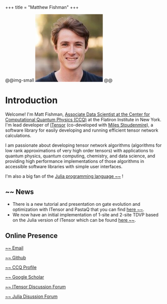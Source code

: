 +++
title = "Matthew Fishman"
+++

@@img-small ![](assets/Matthew-Fishman-Medium.jpg) @@

# Introduction

Welcome! I'm Matt Fishman,
[Associate Data Scientist at the Center for Computational Quantum Physics (CCQ)](https://www.simonsfoundation.org/people/matthew-fishman)
at the Flatiron Institute in New York.
I'm lead developer of
[ITensor](https://itensor.org) (co-developed with [Miles Stoudenmire](https://itensor.org/miles)),
a software library for easily developing and running efficient tensor
network calculations.

I am passionate about developing tensor network algorithms
(algorithms for low rank approximations of very high order tensors)
with applications to quantum physics, quantum computing,
chemistry, and data science, and providing high performance implementations of those
algorithms in accessible software libraries with simple user interfaces.

I'm also a big fan of the
[Julia programming language ~~~<i class="fas fa-external-link-alt"></i>~~~](https://julialang.org/)
!

## ~~~<i class="fas fa-newspaper"></i>~~~ News

- There is a new tutorial and presentation on gate evolution and optimization with ITensor and PastaQ that you can find [here ~~~<i class="fas fa-external-link-alt"></i>~~~](https://github.com/mtfishman/ITensorTutorials.jl/).
- We now have an initial implementation of 1-site and 2-site TDVP based on the Julia version of ITensor which can be found [here ~~~<i class="fas fa-external-link-alt"></i>~~~](https://github.com/mtfishman/ITensorTDVP.jl/).

## Online Presence

[~~~<i class="fas fa-envelope"></i>~~~ Email](mailto:mfishman@flatironinstitute.org)

[~~~<i class="fab fa-github"></i>~~~ Github](https://github.com/mtfishman)

[~~~<i class="fas fa-building"></i>~~~ CCQ Profile](https://www.simonsfoundation.org/people/matthew-fishman)

[~~~<i class="ai ai-google-scholar"></i>~~~ Google Scholar](https://scholar.google.com/citations?user=SMjCBTsAAAAJ&hl=en)

[~~~<i class="fab fa-discourse"></i>~~~ ITensor Discussion Forum](https://itensor.discourse.group)

[~~~<i class="fab fa-discourse"></i>~~~ Julia Disussion Forum](https://discourse.julialang.org/u/mtfishman/summary)

